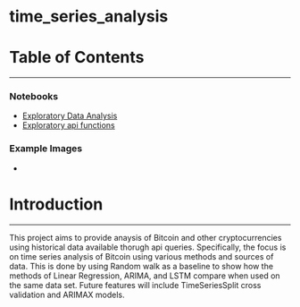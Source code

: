 # time_series_analysis

# Table of Contents
___
### Notebooks
- [Exploratory Data Analysis](./notebooks/exploratory/EDA.ipynb)
- [Exploratory api functions](./notebooks/exploratory/get_data.ipynb)

### Example Images
- [](./figures/report)

# Introduction
___
This project aims to provide anaysis of Bitcoin and other cryptocurrencies using historical data available thorugh api queries.
Specifically, the focus is on time series analysis of Bitcoin using various methods and sources of data.
This is done by using Random walk as a baseline to show how the methods of Linear Regression, ARIMA, and LSTM compare when used on the same data set.
Future features will include TimeSeriesSplit cross validation and ARIMAX models.

